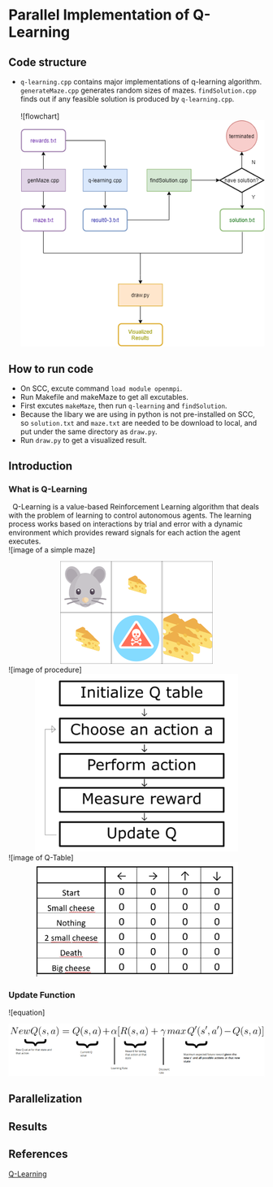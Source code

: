 # Parallel Implementation of Q-Learning  
## Code structure
- ``q-learning.cpp`` contains major implementations of q-learning algorithm. ``generateMaze.cpp`` generates random sizes of mazes. ``findSolution.cpp`` finds out if any feasible solution is produced by ``q-learning.cpp``.
\
\
![flowchart]<center><img src="/images/flowchart.png"></center>
## How to run code
- On SCC, excute command ``load module openmpi``.
- Run Makefile and makeMaze to get all excutables.
- First excutes ``makeMaze``, then run ``q-learning`` and ``findSolution``.
- Because the libary we are using in python is not pre-installed on SCC, so ``solution.txt`` and ``maze.txt`` are needed to be download to local, and put under the same directory as ``draw.py``.
- Run ``draw.py`` to get a visualized result.
## Introduction  
### What is Q-Learning  
&nbsp;&nbsp;Q-Learning is a value-based Reinforcement Learning algorithm that deals with the problem of learning to control autonomous agents. The learning process works based on interactions by trial and error with a dynamic environment which provides reward signals for each action the agent executes.  
![image of a simple maze]<center><img src="/images/simpleMaze.png"  width="300"></center>
![image of procedure]<center><img src="/images/procedure.jpg"  width="400"></center>
![image of Q-Table]<center><img src="/images/Q-Table.png"  width="400"></center>
### Update Function  
![equation]<center><img src="/images/equation.png"  width="600"></center>
## Parallelization  
## Results  
## References
[Q-Learning](https://www.freecodecamp.org/news/diving-deeper-into-reinforcement-learning-with-q-learning-c18d0db58efe/)
